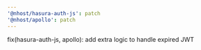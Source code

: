 ```yaml
---
'@nhost/hasura-auth-js': patch
'@nhost/apollo': patch
---
```


fix(hasura-auth-js, apollo): add extra logic to handle expired JWT
